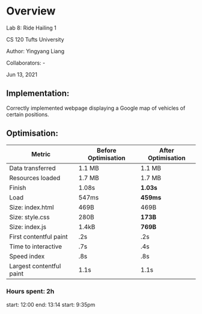 # Overview
Lab 8: Ride Hailing 1

CS 120 Tufts University

Author: Yingyang Liang

Collaborators: -

Jun 13, 2021

## Implementation:
Correctly implemented webpage displaying a Google map of vehicles of certain
positions.

## Optimisation:
Metric | Before Optimisation | After Optimisation
------- | -----------------  | -----------------
Data transferred | 1.1 MB | 1.1 MB
Resources loaded | 1.7 MB | 1.7 MB
Finish | 1.08s | **1.03s**
Load | 547ms | **459ms**
Size: index.html | 469B | 469B
Size: style.css | 280B | **173B**
Size: index.js | 1.4kB | **769B**
First contentful paint | .2s | .2s
Time to interactive | .7s | .4s
Speed index | .8s | .8s
Largest contentful paint | 1.1s | 1.1s


### Hours spent: 2h
start: 12:00
end: 13:14
start: 9:35pm
